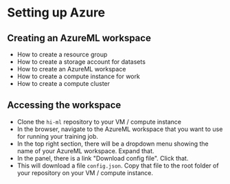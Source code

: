 # Setting up Azure

## Creating an AzureML workspace

- How to create a resource group
- How to create a storage account for datasets
- How to create an AzureML workspace
- How to create a compute instance for work
- How to create a compute cluster

## Accessing the workspace

- Clone the `hi-ml` repository to your VM / compute instance
- In the browser, navigate to the AzureML workspace that you want to use for running your training job.
- In the top right section, there will be a dropdown menu showing the name of your AzureML workspace. Expand that.
- In the panel, there is a link "Download config file". Click that.
- This will download a file `config.json`. Copy that file to the root folder of your repository on your VM / compute
  instance.
